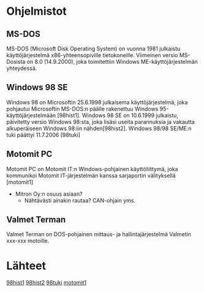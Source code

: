 # Ohjelmistot

## MS-DOS
MS-DOS (Microsoft Disk Operating System) on vuonna 1981 julkaistu käyttöjärjestelmä x86-yhteensopiville tietokoneille. Viimeinen versio MS-Dosista on 8.0 (14.9.2000), joka toimitettiin Windows ME-käyttöjärjestelmän yhteydessä.

## Windows 98 SE
Windows 98 on Microsoftin 25.6.1998 julkaisema käyttöjärjestelmä, joka pohjautui Microsoftin MS-DOS:n päälle rakenettuu Windows 95-käyttöjärjestelmään [98hist1]. Windows 98 SE on 10.6.1999 julkaistu, päivitetty versio Windows 98:sta, joka lisäsi useita parannuksia ja vakautta alkuperäiseen Windows 98:iin nähden[98hist2]. Windows 98/98 SE/ME:n tuki päättyi 11.7.2006 [98tuki]

## Motomit PC
Motomit PC on Motomit IT:n Windows-pohjainen käyttöliittymä, joka kommunikoi Motomit IT-järjestelmän kanssa sarjaportin välityksellä [motomit1]

* Mitron Oy:n osuus asiaan?
	* Nähtävästi ainakin rautaa? CAN-ohjain yms.

## Valmet Terman
Valmet Terman on DOS-pohjainen mittaus- ja hallintajärjestelmä Valmetin xxx-xxx motoille.

# Lähteet
[98hist1](http://windows.microsoft.com/fi-fi/windows/history)
[98hist2](http://www.techairlines.com/a-brief-history-of-microsoft-windows/)
[98tuki](http://support.microsoft.com/gp/lifean18)
[motomit1](http://files.kotisivukone.com/productsupport.tarjoaa.fi/Ohjekirjoja/Motomit/manual_it_fin_0605.pdf)